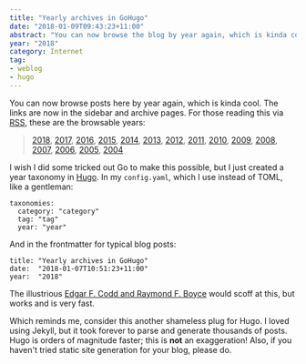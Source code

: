 ```yaml
---
title: "Yearly archives in GoHugo"
date: "2018-01-09T09:43:23+11:00"
abstract: "You can now browse the blog by year again, which is kinda cool."
year: "2018"
category: Internet
tag:
- weblog
- hugo
---
```

You can now browse posts here by year again, which is kinda cool. The links are now in the sidebar and archive pages. For those reading this via [RSS], these are the browsable years:

> [2018](https://rubenerd.com/year/2018/), 
> [2017](https://rubenerd.com/year/2017/), 
> [2016](https://rubenerd.com/year/2016/), 
> [2015](https://rubenerd.com/year/2015/), 
> [2014](https://rubenerd.com/year/2014/), 
> [2013](https://rubenerd.com/year/2013/), 
> [2012](https://rubenerd.com/year/2012/), 
> [2011](https://rubenerd.com/year/2011/), 
> [2010](https://rubenerd.com/year/2010/), 
> [2009](https://rubenerd.com/year/2009/), 
> [2008](https://rubenerd.com/year/2008/), 
> [2007](https://rubenerd.com/year/2007/), 
> [2006](https://rubenerd.com/year/2006/), 
> [2005](https://rubenerd.com/year/2005/), 
> [2004](https://rubenerd.com/year/2004/)

I wish I did some tricked out Go to make this possible, but I just created a year taxonomy in [Hugo]. In my `config.yaml`, which I use instead of TOML, like a gentleman:

    taxonomies:
      category: "category"
      tag: "tag"
      year: "year"

And in the frontmatter for typical blog posts:

    title: "Yearly archives in GoHugo"
    date:  "2018-01-07T10:51:23+11:00"
    year:  "2018"

The illustrious [Edgar F. Codd and Raymond F. Boyce] would scoff at this, but works and is very fast.

Which reminds me, consider this another shameless plug for Hugo. I loved using Jekyll, but it took forever to parse and generate thousands of posts. Hugo is orders of magnitude faster; this is **not** an exaggeration! Also, if you haven't tried static site generation for your blog, please do.

[Edgar F. Codd and Raymond F. Boyce]: https://en.wikipedia.org/wiki/Boyce–Codd_normal_form
[Hugo]: https://gohugo.io/
[RSS]: https://rubenerd.com/feed/

